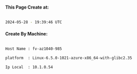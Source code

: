 
   
#### This Page Create at:

```bash

2024-05-28 - 19:39:46 UTC

```

#### Create By Machine:

```bash

Host Name : fv-az1040-985

platform  : Linux-6.5.0-1021-azure-x86_64-with-glibc2.35

Ip Local  : 10.1.0.54

```

